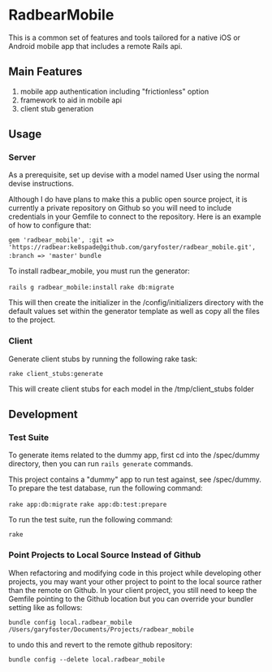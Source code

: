 # RadbearMobile

This is a common set of features and tools tailored for a native iOS or Android mobile app that includes a remote Rails api.

## Main Features
1. mobile app authentication including "frictionless" option
1. framework to aid in mobile api
1. client stub generation

## Usage

### Server
As a prerequisite, set up devise with a model named User using the normal devise instructions.

Although I do have plans to make this a public open source project, it is currently a private repository on Github so you will need to include credentials in your Gemfile to connect to the repository. Here is an example of how to configure that:

`gem 'radbear_mobile', :git => 'https://radbear:ke8spade@github.com/garyfoster/radbear_mobile.git', :branch => 'master'`
`bundle`

To install radbear_mobile, you must run the generator: 

`rails g radbear_mobile:install`
`rake db:migrate`

This will then create the initializer in the /config/initializers directory with the default values set within the generator template as well as copy all the files to the project.

### Client
Generate client stubs by running the following rake task:

`rake client_stubs:generate`

This will create client stubs for each model in the /tmp/client_stubs folder

## Development

### Test Suite

To generate items related to the dummy app, first cd into the /spec/dummy directory, then you can run `rails generate` commands.

This project contains a "dummy" app to run test against, see /spec/dummy. To prepare the test database, run the following command:

`rake app:db:migrate`
`rake app:db:test:prepare`

To run the test suite, run the following command:

`rake`

### Point Projects to Local Source Instead of Github

When refactoring and modifying code in this project while developing other projects, you may want your other project to point to the local source rather than the remote on Github. In your client project, you still need to keep the Gemfile pointing to the Github location but you can override your bundler setting like as follows:

`bundle config local.radbear_mobile /Users/garyfoster/Documents/Projects/radbear_mobile`

to undo this and revert to the remote github repository:

`bundle config --delete local.radbear_mobile`
